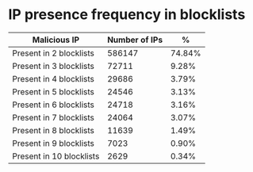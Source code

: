# IP presence frequency in blocklists
| Malicious IP | Number of IPs | % |
|----|----|----|
| Present in 2 blocklists | 586147 | 74.84% |
| Present in 3 blocklists | 72711 | 9.28% |
| Present in 4 blocklists | 29686 | 3.79% |
| Present in 5 blocklists | 24546 | 3.13% |
| Present in 6 blocklists | 24718 | 3.16% |
| Present in 7 blocklists | 24064 | 3.07% |
| Present in 8 blocklists | 11639 | 1.49% |
| Present in 9 blocklists | 7023 | 0.90% |
| Present in 10 blocklists | 2629 | 0.34% |
